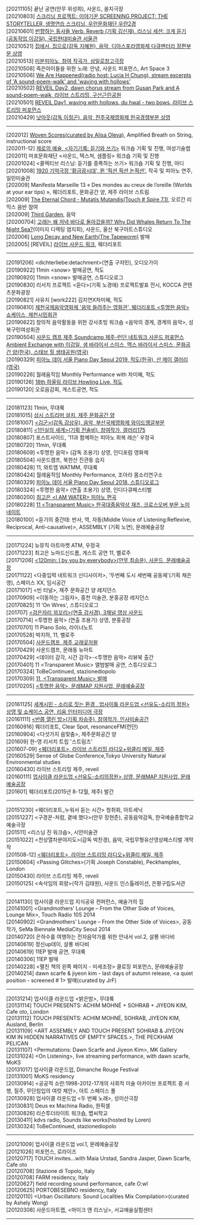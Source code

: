 [20211105] 끝난 공연(안무 위성희), 사운드, 을지극장 <br>
[20210803] <a href="http://www.wooranfdn.org/program/sisun_view.jsp?idx=165">스크리닝 프로젝트: 이야기꾼 SCREENING PROJECT: THE STORYTELLER, 생명연습 스크리닝, 우란문화재단 우란2경</a><br>
[20210601] <a href ="https://www.mmca.go.kr/pr/cultureDetail.do?edId=202106090002263">반향하는 동사들 Verb, Reverb (기획 김신재), 리스닝 세션: 크게 듣기 (공동작업 이강일), 국립현대미술관 서울관 </a><br>
[20210521] <a href="https://www.diaff.org/kor/addon/00000001/program_view.asp?m_idx=101303&QueryYear=2021&c_idx=69&QueryType=B&QueryStep=2">집에서, 집으로(감독 지혜원), 음악, 디아스포라영화제 다큐멘터리 장편부문 상영</a><br>
[20210513] <a href="https://www.youtube.com/watch?v=U9bAwbrKX7I&t=126s">미분피아노, 참여 작곡가, 삼일로창고극장</a><br>
[20210508] 죽은아이들을 위한 노래: 안녕, 사운드 퍼포먼스, Art Space 3<br>
[20210506] <a href="https://www.mixcloud.com/camp_fr/we-are-happened-06th-may-2021/">We Are Happened(radio host: Lucia H Chung), stream excerpts of 'A sound-poem-walk' and 'waving with hollows'</a><br> 
[20210502] <a href="http://streams.soundtent.org/2021/projects/a-sound-poem-walk">REVEIL Day2, dawn chorus stream from Gusan Park and A sound-poem-walk, 라이브 스트리밍, 구산근린공원</a><br> 
[20210501] <a href="http://streams.soundtent.org/2021/projects/waving-with-hollows">REVEIL Day1, waving with hollows, du hwal - two bows, 라이브 스트리밍 퍼포먼스</a><br> 
[20210429] <a href="https://www.jeonjufest.kr/db/movieView.asp?idx=4489&listGubun=MOVIELIST&sType=&sText=&sEP_NUM=22&reUrl=%2Fdb%2FsectionList%2Easp%3FFS%5FIDX%3D223%26SS%5FIDX%3D%26sectionList%3D%2523%2523">낫아웃(감독 이정곤), 음악, 전주국제영화제 한국경쟁부문 상영</a><br>

---
[202012] <a href="http://wovenart.works/scores">Woven Scores(curated by 
Alisa Oleva)<a/>, Amplified Breath on String, instructional score</a><br>
[202011-12] [제로의 예술, <자기기록: 듣기와 쓰기>](https://0makes0.com/program/1/) 워크숍 기획 및 진행, 여성기술랩<br>
[202011] 마포문화재단 <사운드, 텍스쳐, 샘플링> 워크숍 기획 및 진행<br>
[20201024] <콜렉티브 리스닝: 듣기를 증폭하는 쓰기> 워크숍 기획 및 진행, 아디<br>
[20201008] [1920 기억극장 '황금광시대', 뮌 '픽션 픽션 논픽션'](http://ilmin.org/kr/exhibition/1920-memory-theater/), 작곡 및 피아노 연주, 일민미술관<br> 
[202009] Manifesta Marseille 13 « Des mondes au creux de l’oreille (Worlds at your ear tips) », 웨더리포트, 문화공간 양, 제주 라이브 스트림<br>
[202009] [The Eternal Chord - Mutatis Mutandis(Touch # Spire 7.1)](https://theeternalchord.bandcamp.com/album/mutatis-mutandis), 오르간 리믹스 음반 참여<br> 
[202009] [Third Garden](https://thirdgarden.space), 음악<br>
[20200704] [고래는 왜 저녁 바다로 돌아갔을까? Why Did Whales Return To The Night Sea?](https://youtu.be/Swpcasw0EJ0)(이미지 디렉팅 염지희), 사운드, 울산 북구아트스튜디오<br>
[202006] [Long Decay and New Earth(The Tapeworm)](http://www.tapeworm.org.uk/ttw129.html) 발매<br>
[202005] [REVEIL] <a href="https://www.youtube.com/watch?v=RrI8Ued0lYU&t=45s">라이브 사운드 워크</a>, 웨더리포트<br> 

---

[20191206] &lt;dichterliebe:detachment&gt;(연출 구자민), 오디오가이<br>
[20190922] 11min &lt;snow&gt; 발매공연, 적도<br>
[20190920] 11min &lt;snow&gt; 발매공연, 스튜디오로그<br>
[20190830] 리서치 프로젝트 &lt;듣다&gt;(기획 노경애) 프로젝트발표 전시, KOCCA 콘텐츠문화광장<br>
[20190821] 사유지 [work222] 김지연X차미혜, 적도<br>
[20190810] [제천국제음악영화제 '음악 들려주는 영화관', 웨더리포트 &lt;투명한 음악&gt; 쇼케이스, 제천시민회관](http://www.jimff.org/kor/addon/10000001/page.asp?page_num=6843)<br>
[20190622] 창의적 음악활동을 위한 강사초빙 워크숍 &lt;음악의 경계, 경계의 음악&gt;, 성북구민여성회관<br>
[20190504] [사운드 캠프 제주 Soundcamp 제주-런던 네트워크 사운드 퍼포먼스 Ambient Exchange with 이강일, 샘 바라이서 스미스, 맥스 바라이서 스미스, 문화공간 양(한국), 스태브 힐 생태공원(영국)](https://vimeo.com/337064106)<br>
[20190329] [피아노 데이 서울 Piano Day Seoul 2019, 적도(한국), 산 메이 갤러리(영국)](https://vimeo.com/337064083)<br>
[20190226] 월례움직임 Monthly Performance with 차미혜, 적도<br>
[20190126] [18th 하울링 라이브 Howling Live, 적도](https://www.youtube.com/watch?v=1GwTAvup4IE)<br>
[20190120] 오로음감회, 게스트공연, 적도<br>

---

[20181123] 11min, 무대륙<br> 
[20181015] [상시 스트리머 설치, 제주 문화공간 양](http://locus.creacast.com:9001/jeju_georo.mp3)<br>
[20181007] [&lt;김군&gt;(감독 강상우), 음악, 부산국제영화제 와이드앵글부문](http://www.biff.kr/kor/html/archive/arc_history_tsearch.asp?mode=view&idx=36279&piff_code=2018)<br>
[20180811] [&lt;1인실의 세계&gt;(기획 전솔비), 참여작가, 갤러리175](https://neolook.com/archives/20180811c?fbclid=IwAR2bQb1CunMpSrJTwI0IbyYUBvwuIch5129CnX_M-jC8EXecaKuyj7qH6dU)<br>
[20180807] 포스트사이드, '11과 함께하는 피아노 회복 레슨' 우정국<br> 
[20180720] 11min, 무대륙<br> 
[20180609] &lt;투명한 음악&gt; (감독 조용기) 상영, 인디포럼 영화제<br> 
[20180504] 사운드캠프, 북한산 진관동 습지<br> 
[20180428] 11, 와트엠 WATMM, 무대륙<br>
[20180424] 월례움직임 Monthly Performance, 조아라 몸소리연구소<br>
[20180329] [피아노 데이 서울 Piano Day Seoul 2018, 스튜디오로그](https://www.youtube.com/watch?v=uuBhD1N63MU&list=PLxYdgrXFIuCIpNNcm7x8Y3V3g_nc-FqOD)<br>
[20180324] &lt;투명한 음악&gt; (연출 조용기) 상영, 인디다큐페스티벌<br> 
[20180200] [최고은 &lt;I AM WATER&gt; 피아노 편곡](https://www.youtube.com/watch?v=pwVXqpDAX-4)<br>
[20180228] [11 &lt;Transparent Music&gt; 한국대중음악상 재즈, 크로스오버 부문 노미네이트](http://koreanmusicawards.com/2018/portfolio_page/11transparent-music/)<br>
[20180100] &lt;듣기의 중간태: 반사, 역, 자동(Middle Voice of Listening:Reflexive, Reciprocal, Anti-causative)&gt;, ASSEMBLY (기획 노연), 문래예술공장<br> 
  
---

[20171224] 뉴뮤직 아트마켓 ATM, 우정국<br> 
[20171223] 최고은 노마드신드롬, 게스트 공연 11, 벨로주<br> 
[20171206] [&lt;120min: I by you by everybody&gt;(안무 최승윤), 사운드, 문래예술공장](https://www.youtube.com/watch?v=82fBHGToPk8)<br>
[20171122] &lt;다중입력 네트워크 신디사이저&gt;, '두번째 도시 세번째 공동체'(기획 채은영), 스페이스 XX, 임시공간<br> 
[20171017] &lt;빈 터널&gt;, 제주 문화공간 양 레지던스<br> 
[20170909] &lt;이동하는 그림자&gt;, 홍천 미술관, 분홍공장 레지던스<br>
[20170825] 11 'On Wires', 스튜디오로그<br>
[201707] [&lt;검은자리 꾀꼬리&gt;(연출 강서경), 3채널 영상 사운드](https://vimeo.com/249268363)<br>
[20170714] &lt;투명한 음악&gt; (연출 조용기) 상영, 분홍공장<br> 
[20170701] 11 Piano Solo, 라이너노트<br> 
[20170528] 박지하, 11, 벨로주<br> 
[20170504] [사운드캠프, 제주 교래곶자왈](https://vimeo.com/337178632)<br>
[20170429] 사운드캠프, 문래동 뉴마트<br> 
[20170429] &lt;데이터 감각, 시간 감각&gt;-&lt;투명한 음악&gt; 리뷰북 출간<br>
[20170401] 11 &lt;Transparent Music&gt; 앨범발매 공연, 스튜디오로그<br>
[20170324] ToBeContinued, stazionediopolo<br>
[20170309] [11, &lt;Transparent Music&gt; 발매](http://poclanos.com/station/transparent-music/)<br>
[20170205] [&lt;투명한 음악&gt;, 문래MAP 지원사업, 문래예술공장](https://www.facebook.com/events/583825365148154/)<br> 

---

[20161125] [세계시민 - 소리로 짓는 환경 , 업사이틀 라운드업 &lt;선유도-소리의 정원&gt; 상영 및 쇼케이스 공연, 리움 인터미디어 극장](https://ggcf.or.kr/pages/education/view.asp?MU_IDX=35&Edu_Idx=1755)<br> 
[20161111] [&lt;반쯤 열린 방&gt;(기획 차승주), 참여작가, 인사미술공간](https://www.artbava.com/exhibit/%EB%B0%98%EC%AF%A4-%EC%97%B4%EB%A6%B0-%EB%B0%A9-half-opened-door-%EA%B5%AC%EA%B2%A8%EA%B5%AC%ED%83%80%EA%B2%A868%EB%83%90728%EC%B9%B4/)<br>
[20160916] 웨더리포트, Clear Spot, resonanceFM(런던)<br>
[20160904] &lt;다섯가지 음맞춤&gt;, 제주문화공간 양<br>
[201609] 한-영 리서치 트립 '스트림즈'<br>
[201607-09] [&lt;웨더리포트&gt;, 라이브 스트리밍 라디오+위클리 메일, 제주](https://us11.campaign-archive.com/home/?u=2df8abd31ed93a75e3f1a9d74&id=0db8bf840f)<br>
[20160529] Sense of Globe Conference,Tokyo University Natural Environmental studies<br>
[20160430] 라이브 스트리밍 제주, reveil<br>
[20160111] [업사이클 라운드업 &lt;선유도-소리의정원&gt; 상영, 문래MAP 지원사업, 문래예술공장](https://vimeo.com/165497624)<br>
[201601] 웨더리포트(2015년 8-12월, 제주) 발간<br>

---

[20151230] &lt;웨더리포트_누워서 듣는 시간&gt; 청취회, 아트세닉<br>
[20151227] &lt;구경꾼-처럼, 곁에 했다&gt;(안무 장현준), 공동음악감독, 한국예술종합학교 예술극장<br>
[201511] &lt;리스닝 진 워크숍&gt;, 시안미술관<br>
[20151022] &lt;천상열차분야지도&gt;(감독 박찬경), 음악, 국립무형유산영상페스티벌 개막작<br>
[201508-12] [&lt;웨더리포트&gt;, 라이브 스트리밍 라디오+위클리 메일, 제주](https://us11.campaign-archive.com/home/?u=2df8abd31ed93a75e3f1a9d74&id=0db8bf840f)<br>
[20150604] &lt;Passing Glitches&gt;(기획 Joseph Constable), Peckhamplex, London<br>
[20150430] 라이브 스트리밍 제주, reveil<br>
[20150125] &lt;속삭임의 회랑&gt;(작가 김태원), 사운드 인스톨레이션, 은평구립도서관<br>

---

[20141130] 업사이클 라운드업 지식공유 컨퍼런스, 예술가의 집<br>
[20141001] &lt;Grandmothers’ Lounge – From the Other Side of Voices, Lounge Mix&gt;, Touch Radio 105 2014<br>
[20140902] &lt;Grandmothers’ Lounge – From the Other Side of Voices&gt;, 공동작가, SeMa Biennale MediaCity Seoul 2014<br>
[20140720] 은하수를 여행하는 전자음악가를 위한 안내서 vol.2, 살롱 바다비<br>
[20140619] 정신up데이, 살롱 바다비<br>
[20140619] 11EP 발매 공연, 무대륙<br>
[20140306] 11EP 발매<br>
[20140228] &lt;펼친 책의 왼쪽 페이지 - 미세조정&gt; 클로징 퍼포먼스, 문래예술공장<br>
[20140214] dawn scarfe & jiyeon kim - last days of autumn release, &lt;a quiet position - screened # 1&gt; 발매(curated by JrF)<br>

---

[20131214] 업사이클 라운드업 &lt;밝은밤&gt;, 무대륙<br>
[20131114] TOUCH PRESENTS: ACHIM MOHNÉ + SOHRAB + JIYEON KIM, Cafe oto, London<br>
[20131112] TOUCH PRESENTS: ACHIM MOHNÉ, SOHRAB, JIYEON KIM, Ausland, Berlin<br>
[20131109] &lt;ART ASSEMBLY AND TOUCH PRESENT SOHRAB & JIYEON KIM IN HIDDEN NARRATIVES OF EMPTY SPACES.&gt;, THE PECKHAM PELICAN<br>
[20131107] &lt;Permutations: Dawn Scarfe and Jiyeon Kim&gt;, MK Gallery<br>
[20131024] &lt;On Listening&gt;, live streaming performance, with dawn scarfe, MoKS<br>
[20131017] 업사이클 라운드업, Dimanche Rouge Festival<br>
[20131001] MoKS residency<br>
[20130914] &lt;공공적 소란:1998-2012-17개의 사회적 미술 아카이브 프로젝트 중 서행, 질주, 무단침입의 여럿 제안&gt;, 아트 스페이스 풀<br>
[20130928] 업사이클 라운드업 &lt;두 번째 노래&gt;, 성미산극장<br>
[20130831] Deus ex Machina Radio, 원픽셀<br>
[20130826] 리슨투더라이트 워크숍, 볍씨학교<br>
[20130411] kdvs radio, Sounds like works(hosted by Loren)<br>
[20130324] ToBeContinued, stazionediopolo<br>

---

[20121009] 업사이클 라운드업 vol.1, 문례예술공장<br>
[20121026] 퍼포먼스, 로라이즈<br>
[20120717] TOUCH invites...with Maia Urstad, Sandra Jasper, Dawn Scarfe, Cafe oto<br>
[20120708] Stazione di Topolo, Italy<br>
[20120708] FARM residency, Italy<br>
[20120627] field recording sound performance, cafe O:wl<br>
[20120625] PORTOBESEBNO residency, Italy<br>
[20120110] &lt;Urban Oscillators: Sound Localities Mix Compilation&gt;(curated by Ashely Wong)<br>
[20120308] 사운드아트랩, &lt;마이크 앤 리스닝&gt;, 서교예술실험센터<br> 






---



